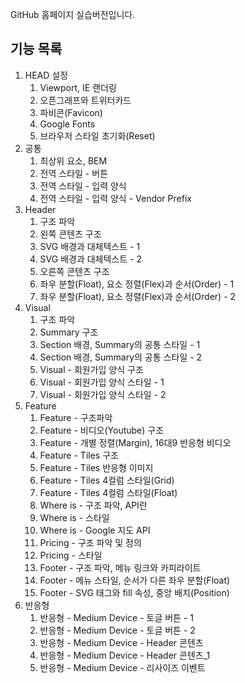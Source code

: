 GitHub 홈페이지 실습버전입니다.

## 기능 목록
1. HEAD 설정
    01. Viewport, IE 랜더링
    02. 오픈그래프와 트위터카드
    03. 파비콘(Favicon)
    04. Google Fonts
    05. 브라우저 스타일 초기화(Reset)
2. 공통
    01. 최상위 요소, BEM
    02. 전역 스타일 - 버튼
    03. 전역 스타일 - 입력 양식
    04. 전역 스타일 - 입력 양식 - Vendor Prefix
3. Header
    01. 구조 파악
    02. 왼쪽 콘텐츠 구조
    03. SVG 배경과 대체텍스트 - 1
    04. SVG 배경과 대체텍스트 - 2
    05. 오른쪽 콘텐츠 구조
    06. 좌우 분할(Float), 요소 정렬(Flex)과 순서(Order) - 1
    07. 좌우 분할(Float), 요소 정렬(Flex)과 순서(Order) - 2
4. Visual
    01. 구조 파악
    02. Summary 구조
    03. Section 배경, Summary의 공통 스타일 - 1
    04. Section 배경, Summary의 공통 스타일 - 2
    05. Visual - 회원가입 양식 구조
    06. Visual - 회원가입 양식 스타일 - 1
    07. Visual - 회원가입 양식 스타일 - 2
5. Feature
    01. Feature - 구조파악
    02. Feature - 비디오(Youtube) 구조
    03. Feature - 개별 정렬(Margin), 16대9 반응형 비디오
    04. Feature - Tiles 구조
    05. Feature - Tiles 반응형 이미지
    06. Feature - Tiles 4컬럼 스타일(Grid)
    07. Feature - Tiles 4컬럼 스타일(Float)
    08. Where is - 구조 파악, API란
    09. Where is - 스타일
    10. Where is - Google 지도 API
    11. Pricing - 구조 파악 및 정의
    12. Pricing - 스타일
    13. Footer - 구조 파악, 메뉴 링크와 카피라이트 
    14. Footer - 메뉴 스타일, 순서가 다른 좌우 분할(Float)
    15. Footer - SVG 태그와 fill 속성, 중앙 배치(Position)
6. 반응형
    01. 반응형 - Medium Device - 토글 버튼 - 1
    02. 반응형 - Medium Device - 토글 버튼 - 2
    03. 반응형 - Medium Device - Header 콘텐츠
    04. 반응형 - Medium Device - Header 콘텐츠_1
    05. 반응형 - Medium Device - 리사이즈 이벤트